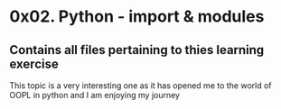 # 0x02. Python - import & modules
## Contains all files pertaining to thies learning exercise
 This topic is a very interesting one as it has opened me to the world of OOPL in python and I am enjoying my journey
